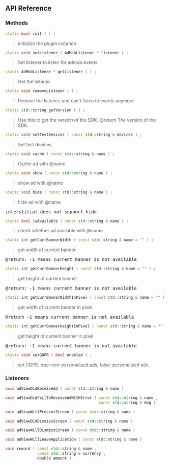## API Reference

### Methods
```cpp
static bool init ( ) ;
```
>  initialize the plugin instance.

```cpp
static void setListener ( AdMobListener * listener ) ;
```
> Set listener to listen for admob events

```cpp
static AdMobListener * getListener ( ) ;
```
> Get the listener

```cpp
static void removeListener ( ) ;
```
> Remove the listener, and can't listen to events anymore

```cpp
static std::string getVersion ( ) ;
```
> Use this to get the version of the SDK.
@return The version of the SDK.

```cpp
static void setTestDevices ( const std::string & devices ) ;
```
> Set test devices

```cpp
static void cache ( const std::string & name ) ;
```
> Cache ad with @name

```cpp
static void show ( const std::string & name ) ;
```
> show ad with @name

```cpp
static void hide ( const std::string & name ) ;
```
> hide ad with @name

<pre>
interstitial does not support hide
</pre>

```cpp
static bool isAvailable ( const std::string & name ) ;
```
> check whether ad available with @name

```cpp
static int getCurrBannerWidth ( const std::string & name = "" ) ;
```
> get width of current banner

<pre>
@return: -1 means current banner is not available
</pre>

```cpp
static int getCurrBannerHeight ( const std::string & name = "" ) ;
```
> get height of current banner

<pre>
@return: -1 means current banner is not available
</pre>

```cpp
static int getCurrBannerWidthInPixel ( const std::string & name = "" ) ;
```
> get width of current banner in pixel

<pre>
@return -1 means current banner is not available
</pre>

```cpp
static int getCurrBannerHeightInPixel ( const std::string & name = "" ) ;
```
> get height of current banner in pixel

<pre>
@return: -1 means current banner is not available
</pre>

```cpp
static void setGDPR ( bool enabled ) ;
```
> set GDPR. true: non-personalized ads, false: personalized ads.


### Listeners
```cpp
void adViewDidReceiveAd ( const std::string & name ) 
```

```cpp
void adViewDidFailToReceiveAdWithError ( const std::string & name ,
                                         const std::string & msg ) 
```

```cpp
void adViewWillPresentScreen ( const std::string & name ) 
```

```cpp
void adViewDidDismissScreen ( const std::string & name ) 
```

```cpp
void adViewWillDismissScreen ( const std::string & name ) 
```

```cpp
void adViewWillLeaveApplication ( const std::string & name ) 
```

```cpp
void reward ( const std::string & name ,
              const std::string & currency ,
              double amount ) 
```



